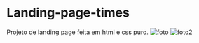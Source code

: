 # Landing-page-times
Projeto de landing page feita em html e css puro.
![foto](https://user-images.githubusercontent.com/103298591/221607002-26001b59-5f4a-452d-b32a-78ab96d4b5e0.png)
![foto2](https://user-images.githubusercontent.com/103298591/221607031-b9e4ae6a-60e0-491b-8d7f-9f7d78cbcab2.png)
